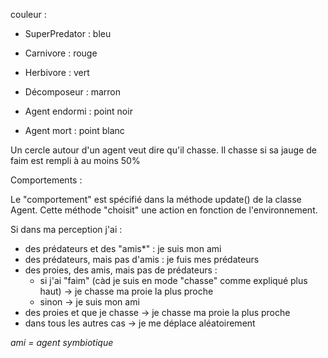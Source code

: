 couleur :
- SuperPredator : bleu
- Carnivore : rouge
- Herbivore : vert
- Décomposeur : marron


- Agent endormi : point noir
- Agent mort : point blanc

Un cercle autour d'un agent veut dire qu'il chasse. Il chasse si sa jauge de faim est rempli à au moins 50%

Comportements :

Le "comportement" est spécifié dans la méthode update() de la classe Agent. Cette méthode "choisit" une action
en fonction de l'environnement.

Si dans ma perception j'ai :

- des prédateurs et des "amis*" : je suis mon ami
- des prédateurs, mais pas d'amis : je fuis mes prédateurs
- des proies, des amis, mais pas de prédateurs :
    - si j'ai "faim" (càd je suis en mode "chasse" comme expliqué plus haut) → je chasse ma proie la plus proche
    - sinon → je suis mon ami
- des proies et que je chasse → je chasse ma proie la plus proche
- dans tous les autres cas → je me déplace aléatoirement



*ami = agent symbiotique*
